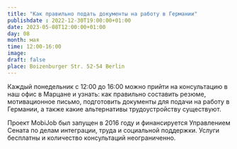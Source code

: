 ```yaml
---
title: "Как правильно подать документы на работу в Германии"
publishdate : 2022-12-30T19:00:00+01:00
date: 2023-05-08T12:00:00+01:00
day: 08
month: мая
time: 12:00-16:00
image:
draft: false
place: Boizenburger Str. 52-54 Berlin
---
```

Каждый понедельник с 12:00 до 16:00 можно прийти на консультацию в наш офис в Марцане и узнать: как правильно составить резюме, мотивационное письмо, подготовить документы для подачи на работу в Германии, а также какие альтернативы трудоустройству существуют.

Проект MobiJob был запущен в 2016 году и финансируется Управлением Сената по делам интеграции, труда и социальной поддержки. Услуги бесплатны и количество консультаций неограниченно.